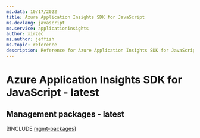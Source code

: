 ```yaml
---
ms.data: 10/17/2022
title: Azure Application Insights SDK for JavaScript
ms.devlang: javascript
ms.service: applicationinsights
author: xirzec
ms.author: jeffish
ms.topic: reference
description: Reference for Azure Application Insights SDK for JavaScript
---
```

# Azure Application Insights SDK for JavaScript - latest

## Management packages - latest
[!INCLUDE [mgmt-packages](application-insights-mgmt-index.md)]